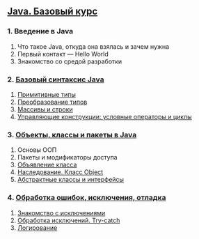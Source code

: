 ## [Java. Базовый курс](https://stepik.org/course/187/syllabus)
### 1. Введение в Java
1. Что такое Java, откуда она взялась и зачем нужна
2. Первый контакт — Hello World
3. Знакомство со средой разработки
### 2. [Базовый синтаксис Java](https://github.com/mibrgmv/java-basic-course/tree/main/src/basic_syntax)
1. [Примитивные типы](https://github.com/mibrgmv/java-basic-course/tree/main/src/basic_syntax/primitive_types)
2. [Преобразование типов](https://github.com/mibrgmv/java-basic-course/tree/main/src/basic_syntax/type_conversion)
3. [Массивы и строки](https://github.com/mibrgmv/java-basic-course/tree/main/src/basic_syntax/arrays_and_strings)
4. [Управляющие конструкции: условные операторы и циклы](https://github.com/mibrgmv/java-basic-course/tree/main/src/basic_syntax/conditionals_and_cycles)
### 3. [Объекты, классы и пакеты в Java](https://github.com/mibrgmv/java-basic-course/tree/main/src/objects_classes_packages)
1. Основы ООП
2. Пакеты и модификаторы доступа
3. [Объявление класса](https://github.com/mibrgmv/java-basic-course/tree/main/src/objects_classes_packages/class_declaration)
4. [Наследование. Класс Object](https://github.com/mibrgmv/java-basic-course/tree/main/src/objects_classes_packages/inheritance)
5. [Абстрактные классы и интерфейсы](https://github.com/mibrgmv/java-basic-course/tree/main/src/objects_classes_packages/abstract_classes_interfaces)
### 4. [Обработка ошибок, исключения, отладка](https://github.com/mibrgmv/java-basic-course/tree/main/src/error_processing_exceptions)
1. [Знакомство с исключениями](https://github.com/mibrgmv/java-basic-course/tree/main/src/error_processing_exceptions/exceptions_intro)
2. [Обработка исключений. Try-catch](https://github.com/mibrgmv/java-basic-course/tree/main/src/error_processing_exceptions/exception_handling)
3. [Логирование](https://github.com/mibrgmv/java-basic-course/tree/main/src/error_processing_exceptions/logging)
